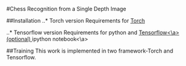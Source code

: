 #Chess Recognition from a Single Depth Image

##Installation
..* Torch version
Requirements for <a href="http://torch.ch/docs/getting-started.html">Torch</a> 


..* Tensorflow version
Requirements for python and <a href="https://www.tensorflow.org/install/">Tensorflow<\a> 
(optional) <a hrep="https://ipython.org/install.html">ipython notebook<\a>

##Training
This work is implemented in two framework-Torch and Tensorflow.
